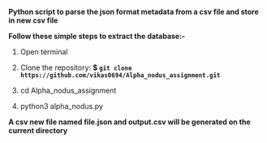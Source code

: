 **Python script to parse the json format metadata from a csv file and store in new csv file**

**Follow these simple steps to extract the database:-**

1. Open terminal
2. Clone the repository:
    **$ `git clone https://github.com/vikas0694/Alpha_nodus_assignment.git`**

3. cd Alpha_nodus_assignment
4. python3 alpha_nodus.py

**A csv new file named file.json and output.csv will be generated on the current directory**